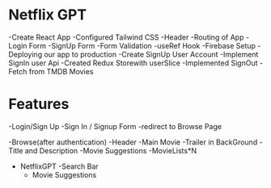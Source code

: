 # Netflix GPT

-Create React App
-Configured Tailwind CSS
-Header
-Routing of App
-Login Form
-SignUp Form
-Form Validation
-useRef Hook
-Firebase Setup
-Deploying our app to production
-Create SignUp User Account
-Implement SignIn user Api
-Created Redux Storewith userSlice
-Implemented SignOut
-Fetch from TMDB Movies


# Features
-Login/Sign Up
   -Sign In / Signup Form
   -redirect to Browse Page

-Browse(after authentication)
  -Header
  -Main Movie
     -Trailer in BackGround
     -Title and Description
     -Movie Suggestions
        -MovieLists*N
- NetflixGPT
   -Search Bar
   - Movie Suggestions        


